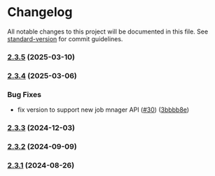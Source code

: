# Changelog

All notable changes to this project will be documented in this file. See [standard-version](https://github.com/conventional-changelog/standard-version) for commit guidelines.

### [2.3.5](https://github.com/MapColonies/job-syncer/compare/v2.3.4...v2.3.5) (2025-03-10)

### [2.3.4](https://github.com/MapColonies/job-syncer/compare/v2.3.3...v2.3.4) (2025-03-06)


### Bug Fixes

* fix version to support new job mnager API ([#30](https://github.com/MapColonies/job-syncer/issues/30)) ([3bbbb8e](https://github.com/MapColonies/job-syncer/commit/3bbbb8ea9d65bc7de174659f75eec65dd8c23b78))

### [2.3.3](https://github.com/MapColonies/job-syncer/compare/v2.3.2...v2.3.3) (2024-12-03)

### [2.3.2](https://github.com/MapColonies/job-syncer/compare/v2.3.1...v2.3.2) (2024-09-09)

### [2.3.1](https://github.com/MapColonies/job-syncer/compare/v2.3.0...v2.3.1) (2024-08-26)
